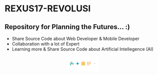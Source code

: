 # REXUS17-REVOLUSI

## Repository for Planning the Futures... :)

- Share Source Code about Web Developer & Mobile Developer
- Collaboration with a lot of Expert
- Learning more & Share Source Code about Artificial Intellegence (AI)

<p align="center">
<img src="https://github.com/Rexus17/Competency-Exam-Industry-World-at-Vocational-School-Tunas-Media/blob/master/preview%20picture%20project%20for%20github/cool-loading-animated-gif-10-unscreen.gif" width="100">
</p>
